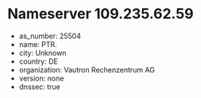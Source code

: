 # Nameserver 109.235.62.59

* as_number: 25504
* name: PTR.
* city: Unknown
* country: DE
* organization: Vautron Rechenzentrum AG
* version: none
* dnssec: true
